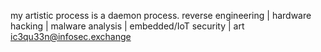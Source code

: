 
my artistic process is a daemon process. 
reverse engineering | hardware hacking | malware analysis | embedded/IoT security | art  
ic3qu33n@infosec.exchange
<!---
nikaroxanne/nikaroxanne is a ✨ special ✨ repository because its `README.md` (this file) appears on your GitHub profile.
You can click the Preview link to take a look at your changes.
--->
